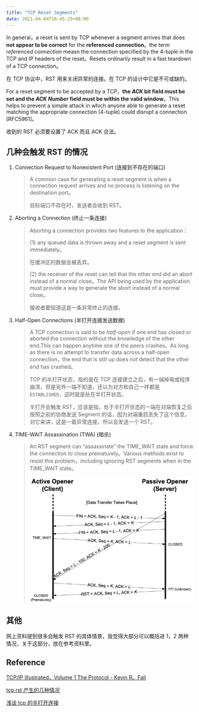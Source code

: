 ```yaml
---
title: "TCP Reset Segments"
date: 2021-04-04T16:45:25+08:00
---
```


In general，a reset is sent by TCP whenever a segment arrives that does **not appear to be correct** for the **referenced connection**。the term *referenced connection* measn the connection specified by the 4-tuple in the TCP and IP headers of the reset。Resets ordinarily result in a fast teardown of a TCP connection。

在 TCP 协议中，RST 用来关闭异常的连接。在 TCP 的设计中它是不可或缺的。

For a reset segment to be accepted by a TCP，**the *ACK* bit field must be set and the *ACK Number* field must be within the valid window**。This helps to prevent a simple attack in which anyone able to generate a reset matching the appropriate connection (4-tuple) could disrupt a connection [RFC5961]。

收到的 RST 必须要设置了 ACK 而且 ACK 合法。

## 几种会触发 RST 的情况

1. Connection Request to Nonexistent Port (连接到不存在的端口)

    > A common case for generating a reset segment is when a connection request arrives and no process is listening on the destination port。
    >
    > 目标端口不存在时，发送者会收到 RST。

2. Aborting a Connection (终止一条连接)

    > Aborting a connection provides two features to the application：
    >
    > (1) any queued data is thrown away and a reset segment is sent immediately。
    >
    > 在缓冲区的数据会被丢弃。
    >
    > (2) the receiver of the reset can tell that the other end did an abort instead of a normal close。The API being used by the application must provide a way to generate the abort instead of a normal close。
    >
    > 接收者要知道这是一条异常终止的连接。

3. Half-Open Connections (半打开连接发送数据)

    > A TCP connection is said to be *half-open* if one end has closed or aborted the connection without the knowledge of the other end.This can happen anytime one of the peers crashes。As long as there is no attempt to transfer data across a half-open connection，the end that is still up does not detect that the other end has crashed。
    >
    > TCP 的半打开状态，指的是在 TCP 连接建立之后，有一端掉电或程序崩溃，但是另外一端不知道，还以为对方和自己一样都是 `ESTABLISHED`，这时就是处在半打开状态。
    >
    > 半打开会触发 RST，应该是指，处于半打开状态的一端在对端恢复之后按照之前的协商发送 Segment 的话，因为对端重启丢失了这个信息，对它来讲，这是一着异常连接，所以会发送一个 RST。

4. TIME-WAIT Assassination (TWA) (暗杀)

    > An RST segment can “assassinate” the TIME_WAIT state and force the connection to close prematurely。Various methods exist to resist this problem，including ignoring RST segments when in the TIME_WAIT state。
    >
    > ![TIME_WAIT Assassination](image-20220528173622279.png)

## 其他

网上资料提到很多会触发 RST 的具体情景，我觉得大部分可以概括进 1，2 两种情况，关于这部分，放在参考资料里。

## Reference

[TCP/IP Illustrated，Volume 1 The Protocol - Kevin R。Fall](https://www.oreilly.com/library/view/tcpip-illustrated-volume/9780132808200/)

[tcp rst 产生的几种情况](https://zhuanlan.zhihu.com/p/30791159)

[浅谈 tcp 的半打开连接](https://zhuanlan.zhihu.com/p/32081783)
